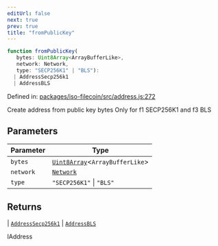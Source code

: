 ```yaml
---
editUrl: false
next: true
prev: true
title: "fromPublicKey"
---
```


```ts
function fromPublicKey(
   bytes: Uint8Array<ArrayBufferLike>, 
   network: Network, 
   type: "SECP256K1" | "BLS"): 
  | AddressSecp256k1
  | AddressBLS
```

Defined in: [packages/iso-filecoin/src/address.js:272](https://github.com/hugomrdias/filecoin/blob/main/packages/iso-filecoin/src/address.js#L272)

Create address from public key bytes
Only for f1 SECP256K1 and f3 BLS

## Parameters

| Parameter | Type |
| ------ | ------ |
| `bytes` | [`Uint8Array`](https://developer.mozilla.org/docs/Web/JavaScript/Reference/Global_Objects/Uint8Array)\<`ArrayBufferLike`\> |
| `network` | [`Network`](/api/iso-filecoin/types/type-aliases/network/) |
| `type` | `"SECP256K1"` \| `"BLS"` |

## Returns

  \| [`AddressSecp256k1`](/api/iso-filecoin/address/classes/addresssecp256k1/)
  \| [`AddressBLS`](/api/iso-filecoin/address/classes/addressbls/)

IAddress

